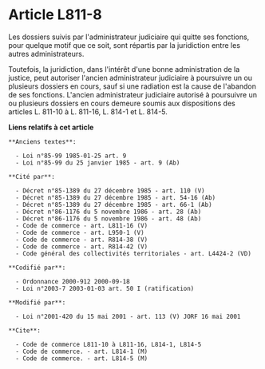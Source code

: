 # Article L811-8

Les dossiers suivis par l'administrateur judiciaire qui quitte ses fonctions, pour quelque motif que ce soit, sont répartis
par la juridiction entre les autres administrateurs.

Toutefois, la juridiction, dans l'intérêt d'une bonne administration de la justice, peut autoriser l'ancien administrateur
judiciaire à poursuivre un ou plusieurs dossiers en cours, sauf si une radiation est la cause de l'abandon de ses fonctions.
L'ancien administrateur judiciaire autorisé à poursuivre un ou plusieurs dossiers en cours demeure soumis aux dispositions
des articles L. 811-10 à L. 811-16, L. 814-1 et L. 814-5.

**Liens relatifs à cet article**

	**Anciens textes**:

	  - Loi n°85-99 1985-01-25 art. 9
	  - Loi n°85-99 du 25 janvier 1985 - art. 9 (Ab)

	**Cité par**:

	  - Décret n°85-1389 du 27 décembre 1985 - art. 110 (V)
	  - Décret n°85-1389 du 27 décembre 1985 - art. 54-16 (Ab)
	  - Décret n°85-1389 du 27 décembre 1985 - art. 66-1 (Ab)
	  - Décret n°86-1176 du 5 novembre 1986 - art. 28 (Ab)
	  - Décret n°86-1176 du 5 novembre 1986 - art. 48 (Ab)
	  - Code de commerce - art. L811-16 (V)
	  - Code de commerce - art. L950-1 (V)
	  - Code de commerce - art. R814-38 (V)
	  - Code de commerce - art. R814-42 (V)
	  - Code général des collectivités territoriales - art. L4424-2 (VD)

	**Codifié par**:

	  - Ordonnance 2000-912 2000-09-18
	  - Loi n°2003-7 2003-01-03 art. 50 I (ratification)

	**Modifié par**:

	  - Loi n°2001-420 du 15 mai 2001 - art. 113 (V) JORF 16 mai 2001

	**Cite**:

	  - Code de commerce L811-10 à L811-16, L814-1, L814-5
	  - Code de commerce. - art. L814-1 (M)
	  - Code de commerce. - art. L814-5 (M)
